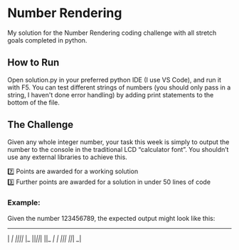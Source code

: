 # Number Rendering

My solution for the Number Rendering coding challenge with all stretch goals completed in python. 

## How to Run

Open solution.py in your preferred python IDE (I use VS Code), and run it with F5. You can test different strings of numbers (you should only pass in a string, I haven't done error 
handling) by adding print statements to the bottom of the file.

## The Challenge

Given any whole integer number, your task this week is simply to output the number to the console in the traditional LCD “calculator font”. You shouldn’t use any external libraries to achieve this.

:seven: Points are awarded for a working solution  
:three: Further points are awarded for a solution in under 50 lines of code  

### Example:
Given the number 123456789, the expected output might look like this:
  _  _     _  _  _  _  _
| _| _||_||_ |_   ||_||_|
||_  _|  | _||_|  ||_| _| 